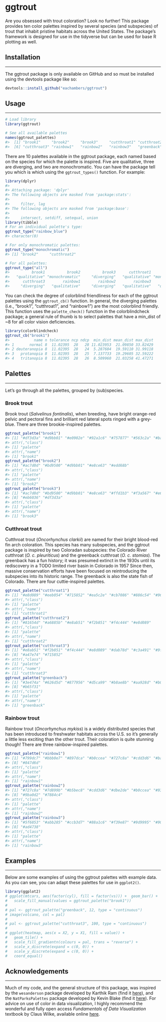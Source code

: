 
<!-- README.md is generated from README.Rmd. Please edit that file -->

# ggtrout

Are you obsessed with trout coloration? Look no further! This package
provides ten color palettes inspired by several species (and subspecies)
of trout that inhabit pristine habitats across the United States. The
package’s framework is designed for use in the tidyverse but can be used
for base R plotting as well.

## Installation

------------------------------------------------------------------------

The ggtrout package is only available on GitHub and so must be installed
using the devtools package like so:

``` r
devtools::install_github("eachambers/ggtrout")
```

## Usage

------------------------------------------------------------------------

``` r
# Load library
library(ggtrout)

# See all available palettes
names(ggtrout_palettes)
#>  [1] "brook1"     "brook2"     "brook3"     "cutthroat1" "cutthroat2"
#>  [6] "cutthroat3" "rainbow1"   "rainbow2"   "rainbow3"   "greenback"
```

There are 10 palettes available in the ggtrout package, each named based
on the species for which the palette is inspired. Five are qualitative,
three are diverging, and two are monochromatic. You can have the package
tell you which is which using the `ggtrout_types()` function. For
example:

``` r
library(dplyr)
#> 
#> Attaching package: 'dplyr'
#> The following objects are masked from 'package:stats':
#> 
#>     filter, lag
#> The following objects are masked from 'package:base':
#> 
#>     intersect, setdiff, setequal, union
library(tibble)
# For an individual palette's type:
ggtrout_type("rainbow_blue")
#> character(0)

# For only monochromatic palettes:
ggtrout_type("monochromatic")
#> [1] "brook2"     "cutthroat2"

# For all palettes:
ggtrout_type("all")
#>          brook1          brook2          brook3      cutthroat1      cutthroat2 
#>   "qualitative" "monochromatic"     "diverging"   "qualitative" "monochromatic" 
#>      cutthroat3        rainbow1        rainbow2        rainbow3       greenback 
#>     "diverging"   "qualitative"     "diverging"   "qualitative"   "qualitative"
```

You can check the degree of colorblind friendliness for each of the
ggtrout palettes using the `ggtrout_cb()` function. In general, the
diverging palettes (i.e., “brook1”, “cutthroat1”, and “rainbow1”) are
the most colorblind friendly. This function uses the `palette_check()`
function in the colorblindcheck package; a general rule of thumb is to
select palettes that have a min_dist of \~8 for all color vision
deficiencies.

``` r
library(colorblindcheck)
ggtrout_cb("brook1")
#>           name n tolerance ncp ndcp  min_dist mean_dist max_dist
#> 1       normal 8  11.02395  28   28 11.023953  21.09850 33.82429
#> 2 deuteranopia 8  11.02395  28   24  5.287604  19.59110 31.99118
#> 3   protanopia 8  11.02395  28   25  7.137733  19.29605 32.59222
#> 4   tritanopia 8  11.02395  28   26  8.509960  21.03258 41.47271
```

## Palettes

------------------------------------------------------------------------

Let’s go through all the palettes, grouped by (sub)species.

### Brook trout

Brook trout (*Salvelinus fontinalis*), when breeding, have bright
orange-red pelvic and pectoral fins and brilliant red lateral spots
ringed with a grey-blue. There are three brookie-inspired palettes.

``` r
ggtrout_palette("brook1")
#> [1] "#df3d3a" "#d9bb01" "#e0902e" "#92a1c6" "#757877" "#563c2a" "#babfb4"
#> attr(,"class")
#> [1] "palette"
#> attr(,"name")
#> [1] "brook1"
ggtrout_palette("brook2")
#> [1] "#ac7d0d" "#bd9500" "#d9bb01" "#e8ce63" "#edd68b"
#> attr(,"class")
#> [1] "palette"
#> attr(,"name")
#> [1] "brook2"
ggtrout_palette("brook3")
#> [1] "#ac7d0d" "#bd9500" "#d9bb01" "#e8ce63" "#ffd1b3" "#f3a567" "#e68114"
#> [8] "#eb6036" "#df3d3a"
#> attr(,"class")
#> [1] "palette"
#> attr(,"name")
#> [1] "brook3"
```

### Cutthroat trout

Cutthroat trout (*Oncorhynchus clarkii*) are named for their bright
blood-red fin arch coloration. This species has many subspecies, and the
ggtrout package is inspired by two Coloradan subspecies: the Colorado
River cutthroat (*O. c. pleuriticus*) and the greenback cutthroat (*O.
c. stomias*). The greenback has a fun history; it was presumed extinct
in the 1930s until its rediscovery in a TODO limited river basin in
Colorado in 1957 Since then, massive conservation efforts have been
focused on reintroducing the subspecies into its historic range. The
greenback is also the state fish of Colorado. There are four
cuttie-inspired palettes.

``` r
ggtrout_palette("cutthroat1")
#> [1] "#e8d089" "#eeb054" "#715852" "#ea5c2e" "#cb7086" "#886c54" "#969cad"
#> attr(,"class")
#> [1] "palette"
#> attr(,"name")
#> [1] "cutthroat1"
ggtrout_palette("cutthroat2")
#> [1] "#81654d" "#a6885b" "#e8ab51" "#f2b851" "#f4c444" "#e8d089"
#> attr(,"class")
#> [1] "palette"
#> attr(,"name")
#> [1] "cutthroat2"
ggtrout_palette("cutthroat3")
#> [1] "#e8ab51" "#f2b851" "#f4c444" "#e8d089" "#dab78d" "#c3a491" "#9f8878"
#> [8] "#a47e74" "#715852"
#> attr(,"class")
#> [1] "palette"
#> attr(,"name")
#> [1] "cutthroat3"
ggtrout_palette("greenback")
#> [1] "#3e474a" "#626d5d" "#877956" "#d5ca99" "#b8ae8b" "#aa928d" "#b08848"
#> [8] "#b65f31"
#> attr(,"class")
#> [1] "palette"
#> attr(,"name")
#> [1] "greenback"
```

### Rainbow trout

Rainbow trout (*Oncorhynchus mykiss*) is a widely distributed species
that has been introduced to freshwater habitats across the U.S. so it’s
generally a little less exciting than the other trout. Their coloration
is quite stunning though! There are three rainbow-inspired palettes.

``` r
ggtrout_palette("rainbow1")
#> [1] "#799dc7" "#bbb0e7" "#897dca" "#b0ccea" "#727c8a" "#cdd3d6" "#baa5a7"
#> [8] "#847d6d"
#> attr(,"class")
#> [1] "palette"
#> attr(,"name")
#> [1] "rainbow1"
ggtrout_palette("rainbow2")
#> [1] "#727c8a" "#7d899b" "#b5bec8" "#cdd3d6" "#dbe2de" "#b0ccea" "#93abd8"
#> [8] "#9ba0d2" "#7884c4"
#> attr(,"class")
#> [1] "palette"
#> attr(,"name")
#> [1] "rainbow2"
ggtrout_palette("rainbow3")
#> [1] "#5f6853" "#abb285" "#ccb3d7" "#88a1c6" "#f39e87" "#9d9995" "#906530"
#> [8] "#ad4738"
#> attr(,"class")
#> [1] "palette"
#> attr(,"name")
#> [1] "rainbow3"
```

## Examples

------------------------------------------------------------------------

Below are some examples of using the ggtrout palettes with example data.
As you can see, you can adapt these palettes for use in `ggplot2()`.

``` r
library(ggplot2)
# ggplot(mtcars, aes(factor(cyl), fill = factor(vs))) +  geom_bar() +
#   scale_fill_manual(values = ggtrout_palette("brook1"))
# 
# pal <- ggtrout_palette("greenback", 12, type = "continuous")
# image(volcano, col = pal)
# 
# pal <- ggtrout_palette("cutthroat3", 100, type = "continuous")
# 
# ggplot(heatmap, aes(x = X2, y = X1, fill = value)) +
#   geom_tile() +
#   scale_fill_gradientn(colours = pal, trans = "reverse") +
#   scale_x_discrete(expand = c(0, 0)) +
#   scale_y_discrete(expand = c(0, 0)) +
#   coord_equal()
```

## Acknowledgements

------------------------------------------------------------------------

Much of my code, and the general structure of this package, was inspired
by the `wesanderson` package developed by Karthik Ram (find it
[here](https://github.com/karthik/wesanderson)), and the
`NatParksPalettes` package developed by Kevin Blake (find it
[here](https://github.com/kevinsblake/NatParksPalettes)). For advice on
use of color in data visualization, I highly recommend the wonderful and
fully open access *Fundamentals of Data Visualization* textbook by Claus
Wilke, available online [here](https://clauswilke.com/dataviz/).
